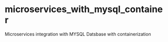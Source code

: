 # microservices_with_mysql_container
Microservices integration with MYSQL Datsbase with containerization
